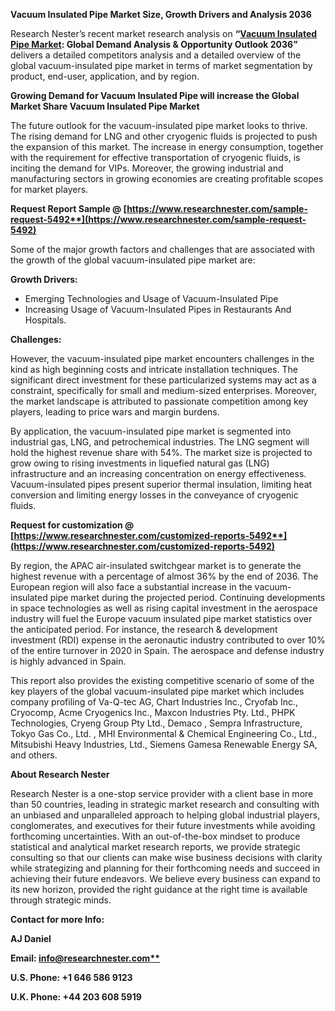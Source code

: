 ﻿**Vacuum Insulated Pipe Market Size, Growth Drivers and Analysis 2036**

Research Nester’s recent market research analysis on **“[Vacuum Insulated Pipe Market](https://www.researchnester.com/reports/vacuum-insulated-pipe-market/5492): Global Demand Analysis & Opportunity Outlook 2036”** delivers a detailed competitors analysis and a detailed overview of the global vacuum-insulated pipe market in terms of market segmentation by product, end-user, application, and by region. 

**Growing Demand for Vacuum Insulated Pipe will increase the Global Market Share Vacuum Insulated Pipe Market**

The future outlook for the vacuum-insulated pipe market looks to thrive. The rising demand for LNG and other cryogenic fluids is projected to push the expansion of this market. The increase in energy consumption, together with the requirement for effective transportation of cryogenic fluids, is inciting the demand for VIPs. Moreover, the growing industrial and manufacturing sectors in growing economies are creating profitable scopes for market players. 

**Request Report Sample @ [https://www.researchnester.com/sample-request-5492**](https://www.researchnester.com/sample-request-5492)**

Some of the major growth factors and challenges that are associated with the growth of the global vacuum-insulated pipe market are:

**Growth Drivers:**

- Emerging Technologies and Usage of Vacuum-Insulated Pipe
- Increasing Usage of Vacuum-Insulated Pipes in Restaurants And Hospitals.

**Challenges:**

However, the vacuum-insulated pipe market encounters challenges in the kind as high beginning costs and intricate installation techniques. The significant direct investment for these particularized systems may act as a constraint, specifically for small and medium-sized enterprises. Moreover, the market landscape is attributed to passionate competition among key players, leading to price wars and margin burdens. 

By application, the vacuum-insulated pipe market is segmented into industrial gas, LNG, and petrochemical industries. The LNG segment will hold the highest revenue share with 54%. The market size is projected to grow owing to rising investments in liquefied natural gas (LNG) infrastructure and an increasing concentration on energy effectiveness. Vacuum-insulated pipes present superior thermal insulation, limiting heat conversion and limiting energy losses in the conveyance of cryogenic fluids. 

**Request for customization @ [https://www.researchnester.com/customized-reports-5492**](https://www.researchnester.com/customized-reports-5492)**

By region, the APAC air-insulated switchgear market is to generate the highest revenue with a percentage of almost 36% by the end of 2036. The European region will also face a substantial increase in the vacuum-insulated pipe market during the projected period. Continuing developments in space technologies as well as rising capital investment in the aerospace industry will fuel the Europe vacuum insulated pipe market statistics over the anticipated period. For instance, the research & development investment (RDI) expense in the aeronautic industry contributed to over 10% of the entire turnover in 2020 in Spain. The aerospace and defense industry is highly advanced in Spain. 

This report also provides the existing competitive scenario of some of the key players of the global vacuum-insulated pipe market which includes company profiling of Va-Q-tec AG, Chart Industries Inc., Cryofab Inc., Cryocomp, Acme Cryogenics Inc., Maxcon Industries Pty. Ltd., PHPK Technologies, Cryeng Group Pty Ltd., Demaco , Sempra Infrastructure, Tokyo Gas Co., Ltd. , MHI Environmental & Chemical Engineering Co., Ltd., Mitsubishi Heavy Industries, Ltd., Siemens Gamesa Renewable Energy SA, and others.      

**About Research Nester**

Research Nester is a one-stop service provider with a client base in more than 50 countries, leading in strategic market research and consulting with an unbiased and unparalleled approach to helping global industrial players, conglomerates, and executives for their future investments while avoiding forthcoming uncertainties. With an out-of-the-box mindset to produce statistical and analytical market research reports, we provide strategic consulting so that our clients can make wise business decisions with clarity while strategizing and planning for their forthcoming needs and succeed in achieving their future endeavors. We believe every business can expand to its new horizon, provided the right guidance at the right time is available through strategic minds.

**Contact for more Info:**

**AJ Daniel**

**Email: [info@researchnester.com**](mailto:info@researchnester.com)**

**U.S. Phone: +1 646 586 9123** 

**U.K. Phone: +44 203 608 5919**
